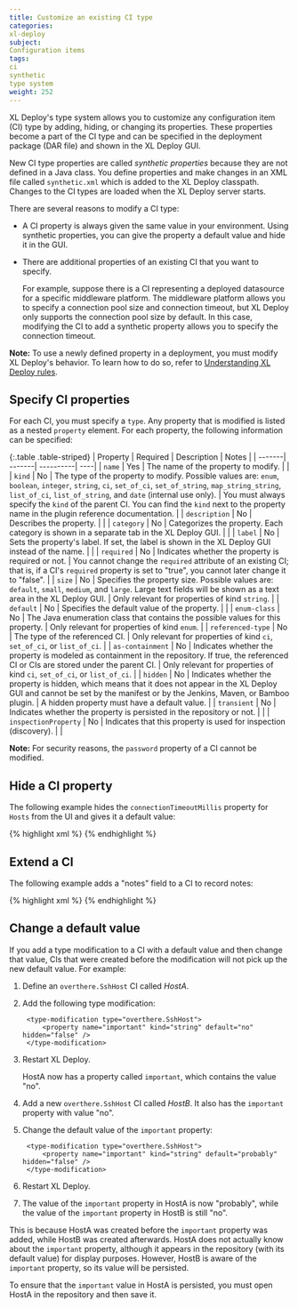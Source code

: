 ```yaml
---
title: Customize an existing CI type
categories:
xl-deploy
subject:
Configuration items
tags:
ci
synthetic
type system
weight: 252
---
```


XL Deploy's type system allows you to customize any configuration item (CI) type by adding, hiding, or changing its properties. These properties become a part of the CI type and can be specified in the deployment package (DAR file) and shown in the XL Deploy GUI.

New CI type properties are called _synthetic properties_ because they are not defined in a Java class. You define properties and make changes in an XML file called `synthetic.xml` which is added to the XL Deploy classpath. Changes to the CI types are loaded when the XL Deploy server starts.

There are several reasons to modify a CI type:

* A CI property is always given the same value in your environment. Using synthetic properties, you can give the property a default value and hide it in the GUI.
* There are additional properties of an existing CI that you want to specify.

    For example, suppose there is a CI representing a deployed datasource for a specific middleware platform. The middleware platform allows you to specify a connection pool size and connection timeout, but XL Deploy only supports the connection pool size by default. In this case, modifying the CI to add a synthetic property allows you to specify the connection timeout.

**Note:** To use a newly defined property in a deployment, you must modify XL Deploy's behavior. To learn how to do so, refer to [Understanding XL Deploy rules](/xl-deploy/concept/understanding-xl-deploy-rules.html).

## Specify CI properties

For each CI, you must specify a `type`. Any property that is modified is listed as a nested `property` element. For each property, the following information can be specified:

{:.table .table-striped}
| Property | Required | Description | Notes |
| -------| -------| ----------| ----|
| `name` | Yes | The name of the property to modify. | |
| `kind` | No | The type of the property to modify. Possible values are: `enum`, `boolean`, `integer`, `string`, `ci`, `set_of_ci`, `set_of_string`, `map_string_string`, `list_of_ci`, `list_of_string`, and `date` (internal use only). | You must always specify the `kind` of the parent CI. You can find the `kind` next to the property name in the plugin reference documentation. |
| `description` | No | Describes the property. | |
| `category` | No | Categorizes the property. Each category is shown in a separate tab in the XL Deploy GUI. | |
| `label` | No | Sets the property's label. If set, the label is shown in the XL Deploy GUI instead of the name. | |
| `required` | No | Indicates whether the property is required or not. | You cannot change the `required` attribute of an existing CI; that is, if a CI's `required` property is set to "true", you cannot later change it to "false". |
| `size` | No | Specifies the property size. Possible values are: `default`, `small`, `medium`, and `large`. Large text fields will be shown as a text area in the XL Deploy GUI. | Only relevant for properties of kind `string`. |
| `default` | No | Specifies the default value of the property. | |
| `enum-class` | No | The Java enumeration class that contains the possible values for this property. | Only relevant for properties of kind `enum`. |
| `referenced-type` | No | The type of the referenced CI. | Only relevant for properties of kind `ci`, `set_of_ci`, or `list_of_ci`. |
| `as-containment` | No | Indicates whether the property is modeled as containment in the repository. If true, the referenced CI or CIs are stored under the parent CI. | Only relevant for properties of kind `ci`, `set_of_ci`, or `list_of_ci`. |
| `hidden` | No | Indicates whether the property is hidden, which means that it does not appear in the  XL Deploy GUI and cannot be set by the manifest or by the Jenkins, Maven, or Bamboo plugin. | A hidden property must have a default value. |
| `transient` | No | Indicates whether the property is persisted in the repository or not. | |
| `inspectionProperty` | No | Indicates that this property is used for inspection (discovery). | |

**Note:** For security reasons, the `password` property of a CI cannot be modified.

## Hide a CI property

The following example hides the `connectionTimeoutMillis` property for `Hosts` from the UI and gives it a default value:

{% highlight xml %}
<type-modification type="base.Host">
    <property name="connectionTimeoutMillis" kind="integer" default="1200000" hidden="true" />
</type-modification>
{% endhighlight %}

## Extend a CI

The following example adds a "notes" field to a CI to record notes:

{% highlight xml %}
<type-modification type="overthere.Host">
    <property name="notes" kind="string"/>
</type-modification>
{% endhighlight %}

## Change a default value

If you add a type modification to a CI with a default value and then change that value, CIs that were created before the modification will not pick up the new default value. For example:

1. Define an `overthere.SshHost` CI called _HostA_.
1. Add the following type modification:

        <type-modification type="overthere.SshHost">
            <property name="important" kind="string" default="no" hidden="false" />
        </type-modification>

1. Restart XL Deploy.

    HostA now has a property called `important`, which contains the value "no".

1. Add a new `overthere.SshHost` CI called _HostB_. It also has the `important` property with value "no".
1. Change the default value of the `important` property:

        <type-modification type="overthere.SshHost">
            <property name="important" kind="string" default="probably" hidden="false" />
        </type-modification>

1. Restart XL Deploy.
1. The value of the `important` property in HostA is now "probably", while the value of the `important` property in HostB is still "no".

This is because HostA was created before the `important` property was added, while HostB was created afterwards. HostA does not actually know about the `important` property, although it appears in the repository (with its default value) for display purposes. However, HostB is aware of the `important` property, so its value will be persisted.

To ensure that the `important` value in HostA is persisted, you must open HostA in the repository and then save it.
